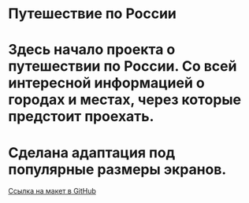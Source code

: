 # Путешествие по России

# Здесь начало проекта о путешествии по России. Со всей интересной информацией о городах и местах, через которые предстоит проехать.
# Сделана адаптация под популярные размеры экранов.

[Ссылка на макет в GitHub](https://github.com/Kanareica/russian-travel/blob/main/index.html)
